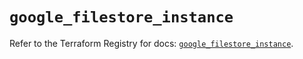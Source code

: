 # `google_filestore_instance`

Refer to the Terraform Registry for docs: [`google_filestore_instance`](https://registry.terraform.io/providers/hashicorp/google-beta/6.44.0/docs/resources/google_filestore_instance).
